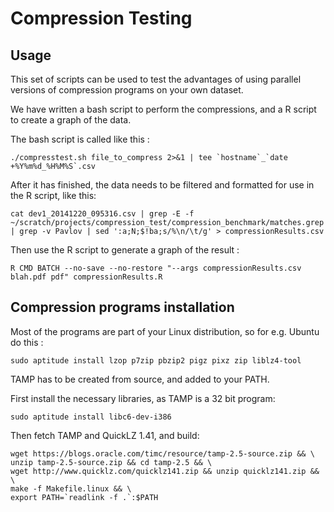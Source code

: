 # Compression Testing #

## Usage ##

This set of scripts can be used to test the advantages of using parallel versions of compression programs on your own dataset.

We have written a bash script to perform the compressions, and a R script to create a graph of the data.

The bash script is called like this :

```
./compresstest.sh file_to_compress 2>&1 | tee `hostname`_`date +%Y%m%d_%H%M%S`.csv
```

After it has finished, the data needs to be filtered and formatted for use in the R script, like this:

```
cat dev1_20141220_095316.csv | grep -E -f ~/scratch/projects/compression_test/compression_benchmark/matches.grep  | grep -v Pavlov | sed ':a;N;$!ba;s/%\n/\t/g' > compressionResults.csv
```

Then use the R script to generate a graph of the result :

```
R CMD BATCH --no-save --no-restore "--args compressionResults.csv blah.pdf pdf" compressionResults.R
```

## Compression programs installation ##

Most of the programs are part of your Linux distribution, so for e.g. Ubuntu do this :

```
sudo aptitude install lzop p7zip pbzip2 pigz pixz zip liblz4-tool
```

TAMP has to be created from source, and added to your PATH.

First install the necessary libraries, as TAMP is a 32 bit program:

```
sudo aptitude install libc6-dev-i386
```

Then fetch TAMP and QuickLZ 1.41, and build:

```
wget https://blogs.oracle.com/timc/resource/tamp-2.5-source.zip && \
unzip tamp-2.5-source.zip && cd tamp-2.5 && \
wget http://www.quicklz.com/quicklz141.zip && unzip quicklz141.zip && \
make -f Makefile.linux && \
export PATH=`readlink -f .`:$PATH
```



